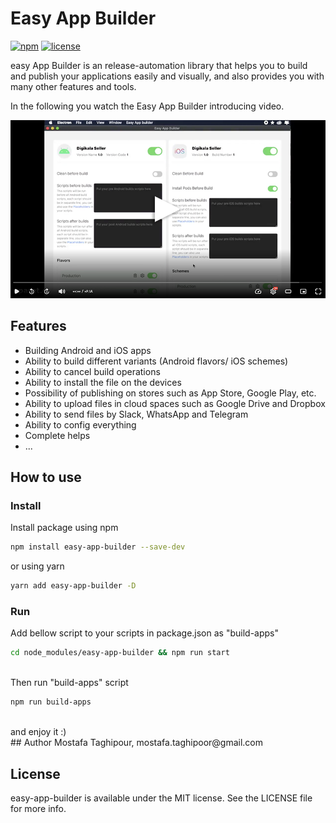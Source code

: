 # Easy App Builder


[![npm](https://img.shields.io/npm/v/easy-app-builder.svg)](https://www.npmjs.com/package/easy-app-builder)
[![license](https://img.shields.io/badge/license-MIT-brightgreen.svg)](LICENSE)

easy App Builder is an release-automation library that helps you to build and publish your applications easily and visually, and also provides you with many other features and tools.

In the following you watch the Easy App Builder introducing video.

[![VIDEO](https://raw.githubusercontent.com/MostafaTaghipour/easy-app-builder/main/src/assets/help/videoScreenshot.png)](https://www.aparat.com/v/p0tK3)


## Features
- Building Android and iOS apps
- Ability to build different variants (Android flavors/ iOS schemes)
- Ability to cancel build operations
- Ability to install the file on the devices
- Possibility of publishing on stores such as App Store, Google Play, etc.
- Ability to upload files in cloud spaces such as Google Drive and Dropbox
- Ability to send files by Slack, WhatsApp and Telegram
- Ability to config everything
- Complete helps 
- ...

## How to use

### Install
Install package using npm
```bash
npm install easy-app-builder --save-dev
```

or using yarn
```bash
yarn add easy-app-builder -D
```

### Run 

Add bellow script to your scripts in package.json as "build-apps"
```bash
cd node_modules/easy-app-builder && npm run start
```
<br>
 Then run "build-apps" script
 
 ```bash
npm run build-apps
```

<br>
and enjoy it :)

<br>
## Author
Mostafa Taghipour, mostafa.taghipoor@gmail.com

## License
easy-app-builder is available under the MIT license. See the LICENSE file for more info.